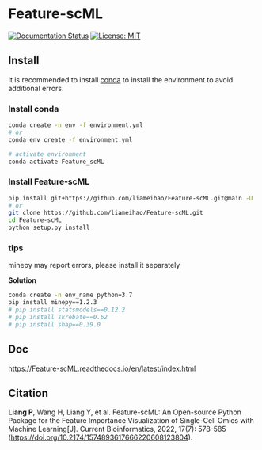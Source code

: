 # Feature-scML
[![Documentation Status](https://readthedocs.org/projects/feature-scml/badge/?version=latest)](https://feature-scml.readthedocs.io/en/latest/?badge=latest) [![License: MIT](https://img.shields.io/badge/License-MIT-bule.svg)](https://opensource.org/licenses/MIT)

## Install

It is recommended to install [conda](https://conda.io/en/latest/miniconda.html) to install the environment to avoid additional errors.

### Install conda

 ```bash
conda create -n env -f environment.yml
# or
conda env create -f environment.yml

# activate environment
conda activate Feature_scML
 ```

### Install Feature-scML

```bash
pip install git+https://github.com/liameihao/Feature-scML.git@main -U
# or
git clone https://github.com/liameihao/Feature-scML.git
cd Feature-scML
python setup.py install
```

### tips
minepy may report errors, please install it separately

**Solution**

```bash
conda create -n env_name python=3.7
pip install minepy==1.2.3
# pip install statsmodels==0.12.2
# pip install skrebate==0.62
# pip install shap==0.39.0
```



## Doc

https://Feature-scML.readthedocs.io/en/latest/index.html

## Citation
**Liang P**, Wang H, Liang Y, et al. Feature-scML: An Open-source Python Package for the Feature Importance Visualization of Single-Cell Omics with Machine Learning[J]. Current Bioinformatics, 2022, 17(7): 578-585 (https://doi.org/10.2174/1574893617666220608123804).
